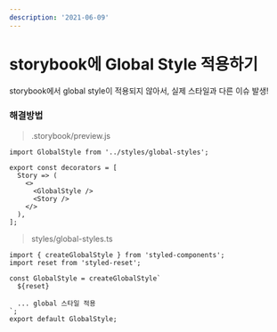 ```yaml
---
description: '2021-06-09'
---
```


# storybook에 Global Style 적용하기

storybook에서 global style이 적용되지 않아서, 실제 스타일과 다른 이슈 발생!

### 해결방법&#x20;

> .storybook/preview.js&#x20;

```
import GlobalStyle from '../styles/global-styles'; 

export const decorators = [
  Story => (
    <>
      <GlobalStyle />
      <Story />
    </>
  ),
];
```

> styles/global-styles.ts

```
import { createGlobalStyle } from 'styled-components';
import reset from 'styled-reset';

const GlobalStyle = createGlobalStyle`
  ${reset}
  
  ... global 스타일 적용 
`;
export default GlobalStyle;

```

